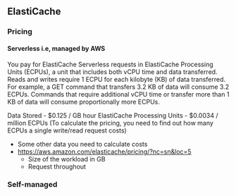## ElastiCache
### Pricing

#### Serverless i.e, managed by AWS

You pay for ElastiCache Serverless requests in ElastiCache Processing Units (ECPUs), a unit that includes both vCPU time and data transferred. Reads and writes require 1 ECPU for each kilobyte (KB) of data transferred. For example, a GET command that transfers 3.2 KB of data will consume 3.2 ECPUs. Commands that require additional vCPU time or transfer more than 1 KB of data will consume proportionally more ECPUs.

Data Stored - $0.125 / GB hour
ElastiCache Processing Units - $0.0034 / million ECPUs (To calculate the pricing, you need to find out how many ECPUs a single write/read request costs)

- Some other data you need to calculate costs
- https://aws.amazon.com/elasticache/pricing/?nc=sn&loc=5
	- Size of the workload in GB
	- Request throughout 

### Self-managed


